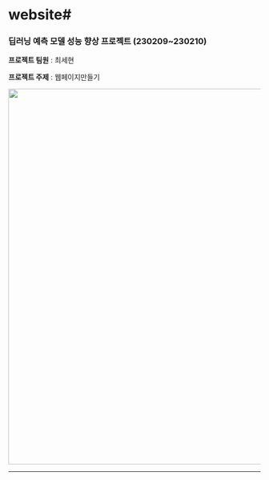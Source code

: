 # website#
### 딥러닝 예측 모델 성능 향상 프로젝트 (230209~230210)

**프로젝트 팀원** : 최세현

**프로젝트 주제** : 웹페이지만들기



<div align='center'>
  <img src="https://api.cdn.visitjeju.net/photomng/imgpath/201904/12/c43b23a1-2d6c-48cb-b42b-14b5e54efe3a.jpg" width="750">
</div>
<hr/>

